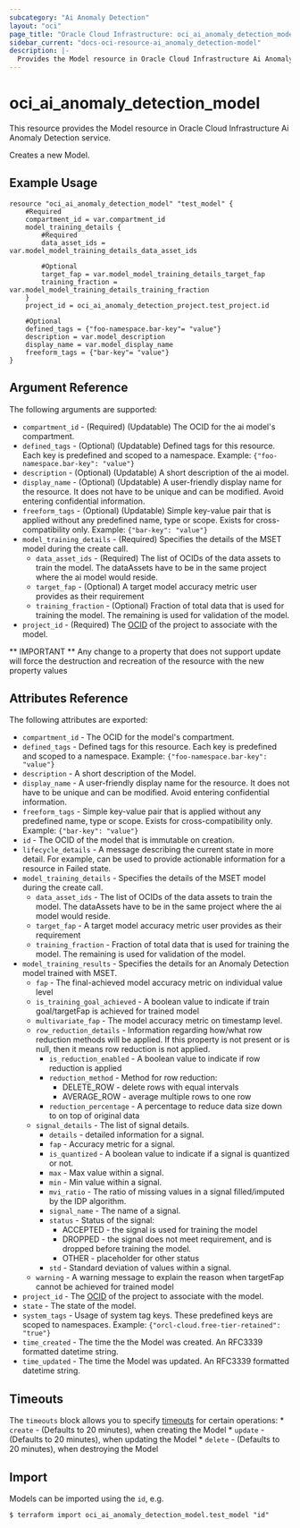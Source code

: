 ```yaml
---
subcategory: "Ai Anomaly Detection"
layout: "oci"
page_title: "Oracle Cloud Infrastructure: oci_ai_anomaly_detection_model"
sidebar_current: "docs-oci-resource-ai_anomaly_detection-model"
description: |-
  Provides the Model resource in Oracle Cloud Infrastructure Ai Anomaly Detection service
---
```


# oci_ai_anomaly_detection_model
This resource provides the Model resource in Oracle Cloud Infrastructure Ai Anomaly Detection service.

Creates a new Model.


## Example Usage

```hcl
resource "oci_ai_anomaly_detection_model" "test_model" {
	#Required
	compartment_id = var.compartment_id
	model_training_details {
		#Required
		data_asset_ids = var.model_model_training_details_data_asset_ids

		#Optional
		target_fap = var.model_model_training_details_target_fap
		training_fraction = var.model_model_training_details_training_fraction
	}
	project_id = oci_ai_anomaly_detection_project.test_project.id

	#Optional
	defined_tags = {"foo-namespace.bar-key"= "value"}
	description = var.model_description
	display_name = var.model_display_name
	freeform_tags = {"bar-key"= "value"}
}
```

## Argument Reference

The following arguments are supported:

* `compartment_id` - (Required) (Updatable) The OCID for the ai model's compartment.
* `defined_tags` - (Optional) (Updatable) Defined tags for this resource. Each key is predefined and scoped to a namespace. Example: `{"foo-namespace.bar-key": "value"}` 
* `description` - (Optional) (Updatable) A short description of the ai model.
* `display_name` - (Optional) (Updatable) A user-friendly display name for the resource. It does not have to be unique and can be modified. Avoid entering confidential information.
* `freeform_tags` - (Optional) (Updatable) Simple key-value pair that is applied without any predefined name, type or scope. Exists for cross-compatibility only. Example: `{"bar-key": "value"}` 
* `model_training_details` - (Required) Specifies the details of the MSET model during the create call.
	* `data_asset_ids` - (Required) The list of OCIDs of the data assets to train the model. The dataAssets have to be in the same project where the ai model would reside.
	* `target_fap` - (Optional) A target model accuracy metric user provides as their requirement
	* `training_fraction` - (Optional) Fraction of total data that is used for training the model. The remaining is used for validation of the model.
* `project_id` - (Required) The [OCID](https://docs.cloud.oracle.com/iaas/Content/General/Concepts/identifiers.htm) of the project to associate with the model.


** IMPORTANT **
Any change to a property that does not support update will force the destruction and recreation of the resource with the new property values

## Attributes Reference

The following attributes are exported:

* `compartment_id` - The OCID for the model's compartment.
* `defined_tags` - Defined tags for this resource. Each key is predefined and scoped to a namespace. Example: `{"foo-namespace.bar-key": "value"}` 
* `description` - A short description of the Model.
* `display_name` - A user-friendly display name for the resource. It does not have to be unique and can be modified. Avoid entering confidential information.
* `freeform_tags` - Simple key-value pair that is applied without any predefined name, type or scope. Exists for cross-compatibility only. Example: `{"bar-key": "value"}` 
* `id` - The OCID of the model that is immutable on creation.
* `lifecycle_details` - A message describing the current state in more detail. For example, can be used to provide actionable information for a resource in Failed state.
* `model_training_details` - Specifies the details of the MSET model during the create call.
	* `data_asset_ids` - The list of OCIDs of the data assets to train the model. The dataAssets have to be in the same project where the ai model would reside.
	* `target_fap` - A target model accuracy metric user provides as their requirement
	* `training_fraction` - Fraction of total data that is used for training the model. The remaining is used for validation of the model.
* `model_training_results` - Specifies the details for an Anomaly Detection model trained with MSET.
	* `fap` - The final-achieved model accuracy metric on individual value level
	* `is_training_goal_achieved` - A boolean value to indicate if train goal/targetFap is achieved for trained model
	* `multivariate_fap` - The model accuracy metric on timestamp level.
	* `row_reduction_details` - Information regarding how/what row reduction methods will be applied. If this property is not present or is null, then it means row reduction is not applied.
		* `is_reduction_enabled` - A boolean value to indicate if row reduction is applied
		* `reduction_method` - Method for row reduction:
			* DELETE_ROW - delete rows with equal intervals
			* AVERAGE_ROW - average multiple rows to one row 
		* `reduction_percentage` - A percentage to reduce data size down to on top of original data
	* `signal_details` - The list of signal details.
		* `details` - detailed information for a signal.
		* `fap` - Accuracy metric for a signal.
		* `is_quantized` - A boolean value to indicate if a signal is quantized or not.
		* `max` - Max value within a signal.
		* `min` - Min value within a signal.
		* `mvi_ratio` - The ratio of missing values in a signal filled/imputed by the IDP algorithm.
		* `signal_name` - The name of a signal.
		* `status` - Status of the signal:
			* ACCEPTED - the signal is used for training the model
			* DROPPED - the signal does not meet requirement, and is dropped before training the model.
			* OTHER - placeholder for other status 
		* `std` - Standard deviation of values within a signal.
	* `warning` - A warning message to explain the reason when targetFap cannot be achieved for trained model
* `project_id` - The [OCID](https://docs.cloud.oracle.com/iaas/Content/General/Concepts/identifiers.htm) of the project to associate with the model.
* `state` - The state of the model.
* `system_tags` - Usage of system tag keys. These predefined keys are scoped to namespaces. Example: `{"orcl-cloud.free-tier-retained": "true"}` 
* `time_created` - The time the the Model was created. An RFC3339 formatted datetime string.
* `time_updated` - The time the Model was updated. An RFC3339 formatted datetime string.

## Timeouts

The `timeouts` block allows you to specify [timeouts](https://registry.terraform.io/providers/hashicorp/oci/latest/docs/guides/changing_timeouts) for certain operations:
	* `create` - (Defaults to 20 minutes), when creating the Model
	* `update` - (Defaults to 20 minutes), when updating the Model
	* `delete` - (Defaults to 20 minutes), when destroying the Model


## Import

Models can be imported using the `id`, e.g.

```
$ terraform import oci_ai_anomaly_detection_model.test_model "id"
```

